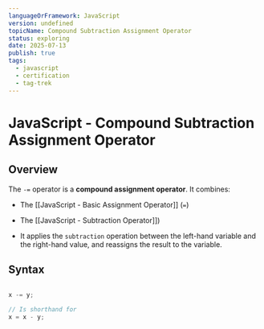 ```yaml
---
languageOrFramework: JavaScript
version: undefined
topicName: Compound Subtraction Assignment Operator
status: exploring
date: 2025-07-13
publish: true
tags:
  - javascript
  - certification
  - tag-trek
---
```

# JavaScript - Compound Subtraction Assignment Operator

## Overview
The `-=` operator is a **compound assignment operator**. It combines:
- The [[JavaScript - Basic Assignment Operator]] (`=`)
- The [[JavaScript - Subtraction Operator]])

- It applies the `subtraction` operation between the left-hand variable and the right-hand value, and reassigns the result to the variable.

## Syntax
```javascript

x -= y;

// Is shorthand for
x = x - y;
